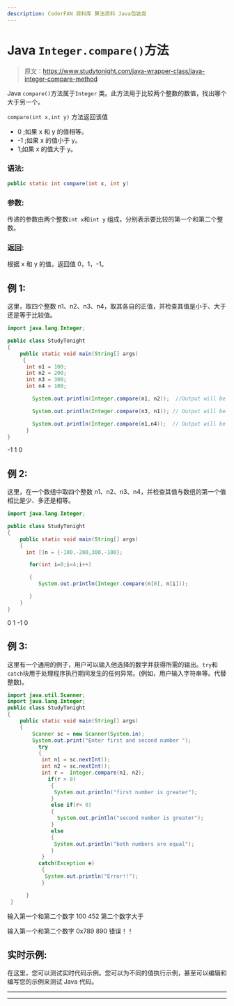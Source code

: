 ```yaml
---
description: CoderFAN 资料库 算法资料 Java包装类
---
```


# Java `Integer.compare()`方法

> 原文：<https://www.studytonight.com/java-wrapper-class/java-integer-compare-method>

Java `compare()`方法属于`Integer` 类。此方法用于比较两个整数的数值，找出哪个大于另一个。

`compare(int x,int y)` 方法返回该值

*   0 ;如果 x 和 y 的值相等。
*   -1 ;如果 x 的值小于 y。
*   1;如果 x 的值大于 y。

### 语法:

```java
public static int compare(int x, int y) 
```

### 参数:

传递的参数由两个整数`int x`和`int y` 组成，分别表示要比较的第一个和第二个整数。

### 返回:

根据 x 和 y 的值，返回值 0，1，-1。

## 例 1:

这里，取四个整数 n1、n2、n3、n4，取其各自的正值，并检查其值是小于、大于还是等于比较值。

```java
import java.lang.Integer;

public class StudyTonight 
{  
    public static void main(String[] args) 
     {          
      int n1 = 100;  
      int n2 = 200;  
      int n3 = 300;  
      int n4 = 100;  

        System.out.println(Integer.compare(n1, n2));  //Output will be less than zero

        System.out.println(Integer.compare(n3, n1)); // Output will be greater than zero  

        System.out.println(Integer.compare(n1,n4));  // Output will be equal to zero
      }  
} 
```

-1
1
0

## 例 2:

这里，在一个数组中取四个整数 n1、n2、n3、n4，并检查其值与数组的第一个值相比是少、多还是相等。

```java
import java.lang.Integer;

public class StudyTonight 
{  
    public static void main(String[] args) 
    {          
      int []n = {-100,-200,300,-100};  

       for(int i=0;i<4;i++)

       {
          System.out.println(Integer.compare(n[0], n[i]));  

       }  
    } 
} 
```

0
1
-1
0

## 例 3:

这里有一个通用的例子，用户可以输入他选择的数字并获得所需的输出。`try`和`catch`块用于处理程序执行期间发生的任何异常。(例如，用户输入字符串等。代替整数)。

```java
import java.util.Scanner; 
import java.lang.Integer;
public class StudyTonight 
{  
    public static void main(String[] args) 
    {      
        Scanner sc = new Scanner(System.in);  
        System.out.print("Enter first and second number ");  
          try
          {
           int n1 = sc.nextInt();  
           int n2 = sc.nextInt();  
           int r =  Integer.compare(n1, n2);    
             if(r > 0)
              {  
               System.out.println("first number is greater");  
              }
              else if(r< 0) 
              {  
                System.out.println("second number is greater");  
              } 
              else
              {  
               System.out.println("both numbers are equal");
              }
           }
          catch(Exception e)
           {
            System.out.println("Error!!");
           }

      }  
 } 
```

输入第一个和第二个数字 100 452
第二个数字大于

输入第一个和第二个数字 0x789 890
错误！！

## 实时示例:

在这里，您可以测试实时代码示例。您可以为不同的值执行示例，甚至可以编辑和编写您的示例来测试 Java 代码。

* * *

* * *